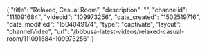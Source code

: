 {
    "title": "Relaxed, Casual Room",
    "description": "",
    "channelid": "111091684",
    "videoid": "109973256",
    "date_created": "1502519716",
    "date_modified": "1504049174",
    "type": "captivate",
    "layout": "channelVideo",
    "url": "\/bbbusa-latest-videos\/relaxed-casual-room\/111091684-109973256"
}